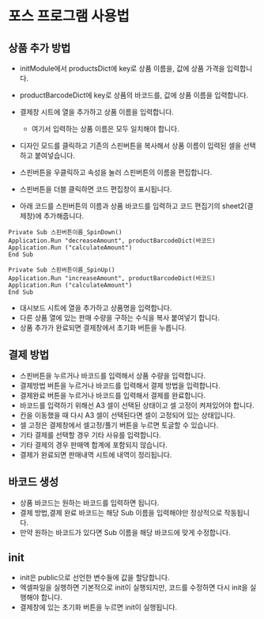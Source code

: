 # 포스 프로그램 사용법

## 상품 추가 방법

- initModule에서 productsDict에 key로 상품 이름을, 값에 상품 가격을 입력합니다.
- productBarcodeDict에 key로 상품의 바코드를, 값에 상품 이름을 입력합니다.
- 결제창 시트에 열을 추가하고 상품 이름을 입력합니다.
  - 여기서 입력하는 상품 이름은 모두 일치해야 합니다.
- 디자인 모드를 클릭하고 기존의 스핀버튼을 복사해서 상품 이름이 입력된 셀을 선택하고 붙여넣습니다.

- 스핀버튼을 우클릭하고 속성을 눌러 스핀버튼의 이름을 편집합니다.
- 스핀버튼을 더블 클릭하면 코드 편집창이 표시됩니다.
- 아래 코드를 스핀버튼의 이름과 상품 바코드를 입력하고 코드 편집기의 sheet2(결제창)에 추가해줍니다.

```vba
Private Sub 스핀버튼이름_SpinDown()
Application.Run "decreaseAmount", productBarcodeDict(바코드)
Application.Run ("calculateAmount")
End Sub

Private Sub 스핀버튼이름_SpinUp()
Application.Run "increaseAmount", productBarcodeDict(바코드)
Application.Run ("calculateAmount")
End Sub
```

- 대시보드 시트에 열을 추가하고 상품명을 입력합니다.
- 다른 상품 열에 있는 판매 수량을 구하는 수식을 복사 붙여넣기 합니다.
- 상품 추가가 완료되면 결제창에서 초기화 버튼을 누릅니다.

## 결제 방법

- 스핀버튼을 누르거나 바코드를 입력해서 상품 수량을 입력합니다.
- 결제방법 버튼을 누르거나 바코드를 입력해서 결제 방법을 입력합니다.
- 결제완료 버튼을 누르거나 바코드를 입력해서 결제를 완료합니다.
- 바코드를 입력하기 위해선 A3 셀이 선택된 상태이고 셀 고정이 켜져있어야 합니다.
- 칸을 이동했을 때 다시 A3 셀이 선택된다면 셀이 고정되어 있는 상태입니다.
- 셀 고정은 결제창에서 셀고정/풀기 버튼을 누르면 토글할 수 있습니다.
- 기타 결제를 선택할 경우 기타 사유를 입력합니다.
- 기타 결제의 경우 판매액 합계에 포함되지 않습니다.
- 결제가 완료되면 판매내역 시트에 내역이 정리됩니다.

## 바코드 생성

- 상품 바코드는 원하는 바코드를 입력하면 됩니다.
- 결제 방법,결제 완료 바코드는 해당 Sub 이름을 입력해야만 정상적으로 작동됩니다.
- 만약 원하는 바코드가 있다면 Sub 이름을 해당 바코드에 맞게 수정합니다.

## init

- init은 public으로 선언한 변수들에 값을 할당합니다.
- 엑셀파일을 실행하면 기본적으로 init이 실행되지만, 코드를 수정하면 다시 init을 실행해야 합니다.
- 결제창에 있는 초기화 버튼을 누르면 init이 실행됩니다.

